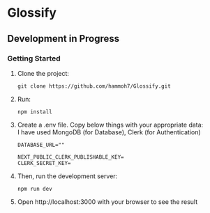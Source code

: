 # Glossify
## Development in Progress

### Getting Started
1. Clone the project:
   ```
   git clone https://github.com/hammoh7/Glossify.git
   ```
2. Run:
   ```
   npm install
   ```
3. Create a .env file. Copy below things with your appropriate data:
   <br />
   I have used MongoDB (for Database), Clerk (for Authentication)
   ```
   DATABASE_URL=""

   NEXT_PUBLIC_CLERK_PUBLISHABLE_KEY=
   CLERK_SECRET_KEY=
   ```
4. Then, run the development server:
   ```
   npm run dev
   ```
5. Open http://localhost:3000 with your browser to see the result
